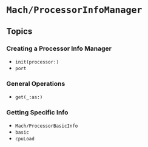 # ``Mach/ProcessorInfoManager``

## Topics

### Creating a Processor Info Manager

- ``init(processor:)``
- ``port``

### General Operations

 - ``get(_:as:)``

### Getting Specific Info

- ``Mach/ProcessorBasicInfo``
- ``basic``
- ``cpuLoad``